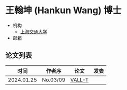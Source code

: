 # 王翰坤 (Hankun Wang) 博士

- 机构
  - [上海交通大学](../Institutions/CHN-SJTU_上海交通大学.md)
- 邮箱
  
## 论文列表

| 时间 | 作者序 | 论文 | 发表 |
|:-:|:-:|---|---|
| 2024.01.25 | No.03/09 | [VALL-T](../Models/Speech_LLM/2024.01.25_VALL-T.md) |